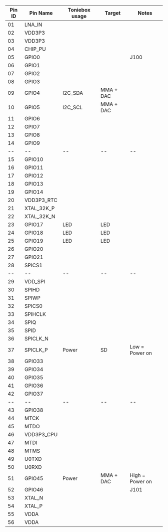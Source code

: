 | Pin ID  | Pin Name | Toniebox usage | Target | Notes |
| -- | -- | -- | -- | -- |
| 01 | LNA_IN | | | |
| 02 | VDD3P3 | | | |
| 03 | VDD3P3 | | | |
| 04 | CHIP_PU | | | |
| 05 | GPIO0 | | | J100 |
| 06 | GPIO1 | | | |
| 07 | GPIO2 | | | |
| 08 | GPIO3 | | | |
| 09 | GPIO4 | I2C_SDA | MMA + DAC |
| 10 | GPIO5 | I2C_SCL | MMA + DAC |
| 11 | GPIO6 | | | |
| 12 | GPIO7 | | | |
| 13 | GPIO8 | | | |
| 14 | GPIO9 | | | |
| -- | -- | -- | -- | -- |
| 15 | GPIO10 | | | |
| 16 | GPIO11 | | | |
| 17 | GPIO12 | | | |
| 18 | GPIO13 | | | |
| 19 | GPIO14 | | | |
| 20 | VDD3P3_RTC | | | |
| 21 | XTAL_32K_P | | | |
| 22 | XTAL_32K_N | | | |
| 23 | GPIO17 | LED | LED | |
| 24 | GPIO18 | LED | LED | |
| 25 | GPIO19 | LED | LED | |
| 26 | GPIO20 | | | |
| 27 | GPIO21 | | | |
| 28 | SPICS1 | | | |
| -- | -- | -- | -- | -- |
| 29 | VDD_SPI | | | |
| 30 | SPIHD | | | |
| 31 | SPIWP | | | |
| 32 | SPICS0 | | | |
| 33 | SPIHCLK | | | |
| 34 | SPIQ | | | |
| 35 | SPID | | | |
| 36 | SPICLK_N | | | |
| 37 | SPICLK_P | Power | SD | Low = Power on |
| 38 | GPIO33 | | | |
| 39 | GPIO34 | | | |
| 40 | GPIO35 | | | |
| 41 | GPIO36 | | | |
| 42 | GPIO37 | | | |
| -- | -- | -- | -- | -- |
| 43 | GPIO38 | | | |
| 44 | MTCK | | | |
| 45 | MTDO | | | |
| 46 | VDD3P3_CPU | | | |
| 47 | MTDI | | | |
| 48 | MTMS | | | |
| 49 | U0TXD | | | |
| 50 | U0RXD | | | |
| 51 | GPIO45 | Power | MMA + DAC | High = Power on |
| 52 | GPIO46 | | | J101 |
| 53 | XTAL_N | | | |
| 54 | XTAL_P | | | |
| 55 | VDDA | | | |
| 56 | VDDA | | | |
